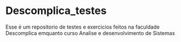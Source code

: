 # Descomplica_testes

Esse é um repositorio de testes e exercicios feitos na faculdade Descomplica emquanto curso Analise e desenvolvimento de Sistemas
